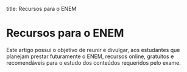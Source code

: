 title: Recursos para o ENEM

# Recursos para o ENEM

Este artigo possui o objetivo de reunir e divulgar, aos estudantes que planejam
prestar futuramente o ENEM, recursos online, gratuitos e recomendáveis para o
estudo dos conteúdos requeridos pelo exame.

